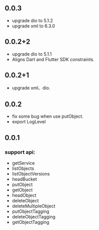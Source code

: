 ## 0.0.3

* upgrade dio to 5.1.2
* upgrade xml to 6.3.0

## 0.0.2+2

* upgrade dio to 5.1.1
* Aligns Dart and Flutter SDK constraints.

## 0.0.2+1

* upgrade xml、dio.

## 0.0.2

* fix some bug when use putObject.
* export LogLevel

## 0.0.1

### support api:
* getService
* listObjects
* listObjectVersions
* headBucket
* putObject
* getObject
* headObject
* deleteObject
* deleteMultipleObject
* putObjectTagging
* deleteObjectTagging
* getObjectTagging
